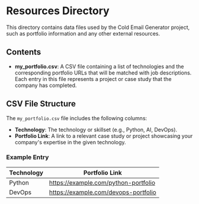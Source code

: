 # Resources Directory

This directory contains data files used by the Cold Email Generator project, such as portfolio information and any other external resources.

## Contents

- **my_portfolio.csv**: A CSV file containing a list of technologies and the corresponding portfolio URLs that will be matched with job descriptions. Each entry in this file represents a project or case study that the company has completed.

## CSV File Structure

The `my_portfolio.csv` file includes the following columns:
- **Technology**: The technology or skillset (e.g., Python, AI, DevOps).
- **Portfolio Link**: A link to a relevant case study or project showcasing your company's expertise in the given technology.

### Example Entry
| Technology | Portfolio Link                  |
|------------|----------------------------------|
| Python     | https://example.com/python-portfolio |
| DevOps     | https://example.com/devops-portfolio |



